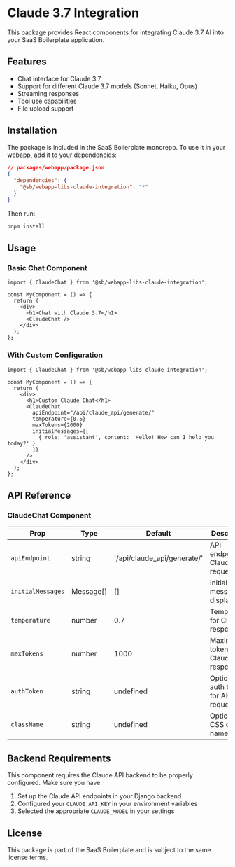 # Claude 3.7 Integration

This package provides React components for integrating Claude 3.7 AI into your SaaS Boilerplate application.

## Features

- Chat interface for Claude 3.7
- Support for different Claude 3.7 models (Sonnet, Haiku, Opus)
- Streaming responses
- Tool use capabilities
- File upload support

## Installation

The package is included in the SaaS Boilerplate monorepo. To use it in your webapp, add it to your dependencies:

```json
// packages/webapp/package.json
{
  "dependencies": {
    "@sb/webapp-libs-claude-integration": "*"
  }
}
```

Then run:

```bash
pnpm install
```

## Usage

### Basic Chat Component

```tsx
import { ClaudeChat } from '@sb/webapp-libs-claude-integration';

const MyComponent = () => {
  return (
    <div>
      <h1>Chat with Claude 3.7</h1>
      <ClaudeChat />
    </div>
  );
};
```

### With Custom Configuration

```tsx
import { ClaudeChat } from '@sb/webapp-libs-claude-integration';

const MyComponent = () => {
  return (
    <div>
      <h1>Custom Claude Chat</h1>
      <ClaudeChat 
        apiEndpoint="/api/claude_api/generate/"
        temperature={0.5}
        maxTokens={2000}
        initialMessages={[
          { role: 'assistant', content: 'Hello! How can I help you today?' }
        ]}
      />
    </div>
  );
};
```

## API Reference

### ClaudeChat Component

| Prop | Type | Default | Description |
|------|------|---------|-------------|
| `apiEndpoint` | string | '/api/claude_api/generate/' | API endpoint for Claude requests |
| `initialMessages` | Message[] | [] | Initial messages to display |
| `temperature` | number | 0.7 | Temperature for Claude responses |
| `maxTokens` | number | 1000 | Maximum tokens for Claude responses |
| `authToken` | string | undefined | Optional auth token for API requests |
| `className` | string | undefined | Optional CSS class name |

## Backend Requirements

This component requires the Claude API backend to be properly configured. Make sure you have:

1. Set up the Claude API endpoints in your Django backend
2. Configured your `CLAUDE_API_KEY` in your environment variables
3. Selected the appropriate `CLAUDE_MODEL` in your settings

## License

This package is part of the SaaS Boilerplate and is subject to the same license terms. 